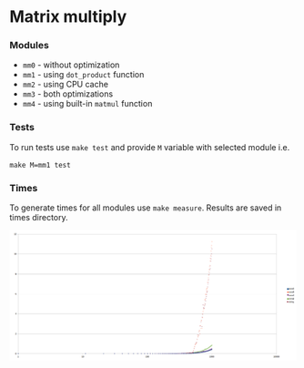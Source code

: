 # Matrix multiply

### Modules

* `mm0` - without optimization
* `mm1` - using `dot_product` function
* `mm2` - using CPU cache
* `mm3` - both optimizations
* `mm4` - using built-in `matmul` function

### Tests

To run tests use `make test` and provide `M` variable with selected module i.e.
```
make M=mm1 test
```

### Times

To generate times for all modules use `make measure`. Results are saved in times directory.

![times](times/graph.png)

